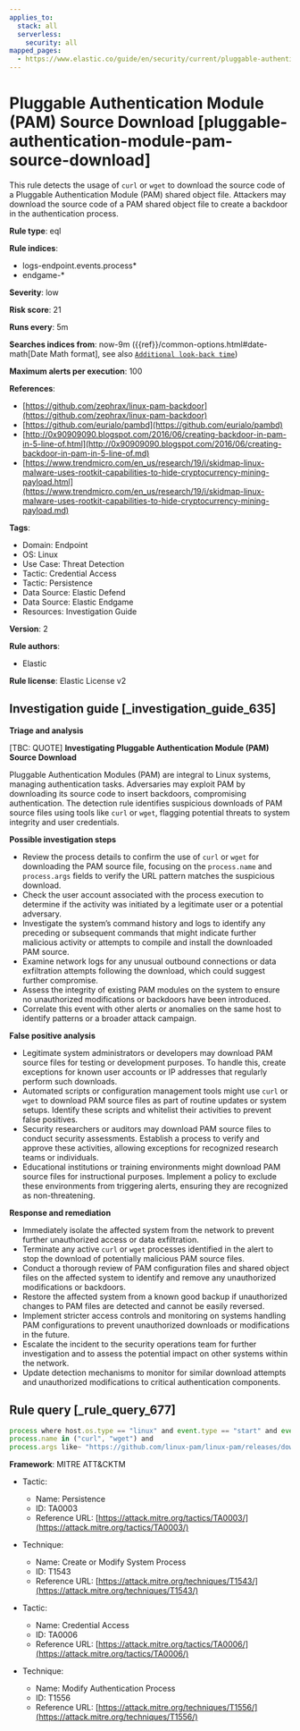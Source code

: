 ```yaml
---
applies_to:
  stack: all
  serverless:
    security: all
mapped_pages:
  - https://www.elastic.co/guide/en/security/current/pluggable-authentication-module-pam-source-download.html
---
```


# Pluggable Authentication Module (PAM) Source Download [pluggable-authentication-module-pam-source-download]

This rule detects the usage of `curl` or `wget` to download the source code of a Pluggable Authentication Module (PAM) shared object file. Attackers may download the source code of a PAM shared object file to create a backdoor in the authentication process.

**Rule type**: eql

**Rule indices**:

* logs-endpoint.events.process*
* endgame-*

**Severity**: low

**Risk score**: 21

**Runs every**: 5m

**Searches indices from**: now-9m ({{ref}}/common-options.html#date-math[Date Math format], see also [`Additional look-back time`](docs-content://solutions/security/detect-and-alert/create-detection-rule.md#rule-schedule))

**Maximum alerts per execution**: 100

**References**:

* [https://github.com/zephrax/linux-pam-backdoor](https://github.com/zephrax/linux-pam-backdoor)
* [https://github.com/eurialo/pambd](https://github.com/eurialo/pambd)
* [http://0x90909090.blogspot.com/2016/06/creating-backdoor-in-pam-in-5-line-of.html](http://0x90909090.blogspot.com/2016/06/creating-backdoor-in-pam-in-5-line-of.md)
* [https://www.trendmicro.com/en_us/research/19/i/skidmap-linux-malware-uses-rootkit-capabilities-to-hide-cryptocurrency-mining-payload.html](https://www.trendmicro.com/en_us/research/19/i/skidmap-linux-malware-uses-rootkit-capabilities-to-hide-cryptocurrency-mining-payload.md)

**Tags**:

* Domain: Endpoint
* OS: Linux
* Use Case: Threat Detection
* Tactic: Credential Access
* Tactic: Persistence
* Data Source: Elastic Defend
* Data Source: Elastic Endgame
* Resources: Investigation Guide

**Version**: 2

**Rule authors**:

* Elastic

**Rule license**: Elastic License v2

## Investigation guide [_investigation_guide_635]

**Triage and analysis**

[TBC: QUOTE]
**Investigating Pluggable Authentication Module (PAM) Source Download**

Pluggable Authentication Modules (PAM) are integral to Linux systems, managing authentication tasks. Adversaries may exploit PAM by downloading its source code to insert backdoors, compromising authentication. The detection rule identifies suspicious downloads of PAM source files using tools like `curl` or `wget`, flagging potential threats to system integrity and user credentials.

**Possible investigation steps**

* Review the process details to confirm the use of `curl` or `wget` for downloading the PAM source file, focusing on the `process.name` and `process.args` fields to verify the URL pattern matches the suspicious download.
* Check the user account associated with the process execution to determine if the activity was initiated by a legitimate user or a potential adversary.
* Investigate the system’s command history and logs to identify any preceding or subsequent commands that might indicate further malicious activity or attempts to compile and install the downloaded PAM source.
* Examine network logs for any unusual outbound connections or data exfiltration attempts following the download, which could suggest further compromise.
* Assess the integrity of existing PAM modules on the system to ensure no unauthorized modifications or backdoors have been introduced.
* Correlate this event with other alerts or anomalies on the same host to identify patterns or a broader attack campaign.

**False positive analysis**

* Legitimate system administrators or developers may download PAM source files for testing or development purposes. To handle this, create exceptions for known user accounts or IP addresses that regularly perform such downloads.
* Automated scripts or configuration management tools might use `curl` or `wget` to download PAM source files as part of routine updates or system setups. Identify these scripts and whitelist their activities to prevent false positives.
* Security researchers or auditors may download PAM source files to conduct security assessments. Establish a process to verify and approve these activities, allowing exceptions for recognized research teams or individuals.
* Educational institutions or training environments might download PAM source files for instructional purposes. Implement a policy to exclude these environments from triggering alerts, ensuring they are recognized as non-threatening.

**Response and remediation**

* Immediately isolate the affected system from the network to prevent further unauthorized access or data exfiltration.
* Terminate any active `curl` or `wget` processes identified in the alert to stop the download of potentially malicious PAM source files.
* Conduct a thorough review of PAM configuration files and shared object files on the affected system to identify and remove any unauthorized modifications or backdoors.
* Restore the affected system from a known good backup if unauthorized changes to PAM files are detected and cannot be easily reversed.
* Implement stricter access controls and monitoring on systems handling PAM configurations to prevent unauthorized downloads or modifications in the future.
* Escalate the incident to the security operations team for further investigation and to assess the potential impact on other systems within the network.
* Update detection mechanisms to monitor for similar download attempts and unauthorized modifications to critical authentication components.


## Rule query [_rule_query_677]

```js
process where host.os.type == "linux" and event.type == "start" and event.action in ("exec", "exec_event") and
process.name in ("curl", "wget") and
process.args like~ "https://github.com/linux-pam/linux-pam/releases/download/v*/Linux-PAM-*.tar.xz"
```

**Framework**: MITRE ATT&CKTM

* Tactic:

    * Name: Persistence
    * ID: TA0003
    * Reference URL: [https://attack.mitre.org/tactics/TA0003/](https://attack.mitre.org/tactics/TA0003/)

* Technique:

    * Name: Create or Modify System Process
    * ID: T1543
    * Reference URL: [https://attack.mitre.org/techniques/T1543/](https://attack.mitre.org/techniques/T1543/)

* Tactic:

    * Name: Credential Access
    * ID: TA0006
    * Reference URL: [https://attack.mitre.org/tactics/TA0006/](https://attack.mitre.org/tactics/TA0006/)

* Technique:

    * Name: Modify Authentication Process
    * ID: T1556
    * Reference URL: [https://attack.mitre.org/techniques/T1556/](https://attack.mitre.org/techniques/T1556/)



